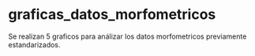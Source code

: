# graficas_datos_morfometricos
 Se realizan 5 graficos para análizar los datos morfometricos previamente estandarizados. 
